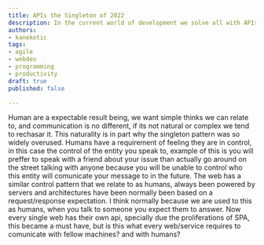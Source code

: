 ```yaml
---
title: APIs the Singleton of 2022
description: In the current world of development we solve all with APIs
authors:
- kanekotic
tags:
- agile
- webdev
- programming
- productivity
draft: true
published: false

---
```

Human are a expectable result being, we want simple thinks we can relate to, and communication is no different, if its not natural or complex we tend to rechasar it.
This naturality is in part why the singleton pattern was so widely overused. Humans have a requirement of feeling they are in control, in this case the control of the entity you speak to, example of this is you will preffer to speak with a friend about your issue than actually go around on the street talking with anyone because you will be unable to control who this entity will comunicate your message to in the future.
The web has a similar control pattern that we relate to as humans, always been powered by servers and architectures have been normally been based on a request/response expectation. I think normally because we are used to this as humans, when you talk to someone you expect them to answer.
Now every single web has their own api, specially due the proliferations of SPA, this became a must have, but is this what every web/service requires to comunicate with fellow machines? and with humans?